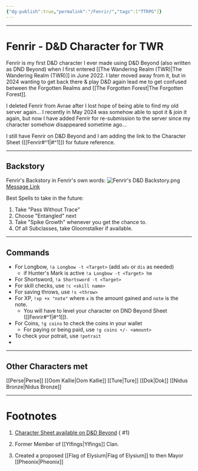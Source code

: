 ```yaml
---
{"dg-publish":true,"permalink":"/Fenrir/","tags":["TTRPG"]}
---
```



---
# Fenrir - D&D Character for TWR
Fenrir is my first D&D character I ever made using D&D Beyond (also written as DND Beyond) when I first entered [[The Wandering Realm (TWR)\|The Wandering Realm (TWR)]] in June 2022.
I later moved away from it, but in 2024 wanting to get back there & play D&D again lead me to get confused between the Forgotten Realms and [[The Forgotten Forest\|The Forgotten Forest]].

I deleted Fenrir from Avrae after I lost hope of being able to find my old server again...
I recently in May 2024 was somehow able to spot it & join it again, but now I have added Fenrir for re-submission to the server since my character somehow disappeared sometime ago...

I still have Fenrir on D&D Beyond and I am adding the link to the Character Sheet ([[Fenrir#^1\|#^1]]) for future reference.

---
## Backstory
Fenrir's Backstory in Fenrir's own words:
![Fenrir's D&D Backstory.png](/img/user/Vaulted%20Images/Fenrir's%20D&D%20Backstory.png)
[Message Link](https://discord.com/channels/817263494818693170/817269672440365065/989107169112780830)

Best Spells to take in the future:
1. Take "Pass Without Trace"
2. Choose "Entangled" next
3. Take "Spike Growth" whenever you get the chance to.
4. Of all Subclasses, take Gloomstalker if available.

---
## Commands
- For Longbow, `!a Longbow -t <Target>`  (add `adv` or `dis` as needed)
	- if Hunter's Mark is active `!a Longbow -t <Target> hm`
- For Shortsword, `!a Shortsword -t <Target>`
- For skill checks, use `!c <skill name>`
- For saving throws, use `!s <throw>`
- For XP, `!xp +x "note"` where `x` is the amount gained and `note` is the note.
	- You will have to level your character on DND Beyond Sheet ([[Fenrir#^1\|#^1]]).
- For Coins, `!g coins` to check the coins in your wallet
	- For paying or being paid, use `!g coins +/- <amount>`
- To check your potrait, use `!potrait`
- 

---
## Other Characters met
[[Perse\|Perse]]
[[Oom Kallie\|Oom Kallie]]
[[Ture\|Ture]]
[[Dok\|Dok]]
[[Nidus Bronze\|Nidus Bronze]]

---
# Footnotes
1. [Character Sheet available on D&D Beyond](https://www.dndbeyond.com/characters/76641747/8ZUP8o)
{ #1}

2. Former Member of [[Ylfings\|Ylfings]] Clan.
3. Created a proposed [[Flag of Elysium\|Flag of Elysium]] to then Mayor [[Pheonix\|Pheonix]] 